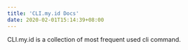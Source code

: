 ```yaml
---
title: 'CLI.my.id Docs'
date: 2020-02-01T15:14:39+08:00
---
```


CLI.my.id is a collection of most frequent used cli command. 
